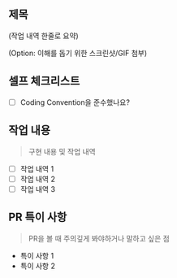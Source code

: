 ## 제목

(작업 내역 한줄로 요약)

(Option: 이해를 돕기 위한 스크린샷/GIF 첨부)

## 셀프 체크리스트

- [ ] Coding Convention을 준수했나요?

## 작업 내용

> 구현 내용 및 작업 내역

- [ ] 작업 내역 1
- [ ] 작업 내역 2
- [ ] 작업 내역 3

## PR 특이 사항

> PR을 볼 때 주의깊게 봐야하거나 말하고 싶은 점

- 특이 사항 1
- 특이 사항 2
